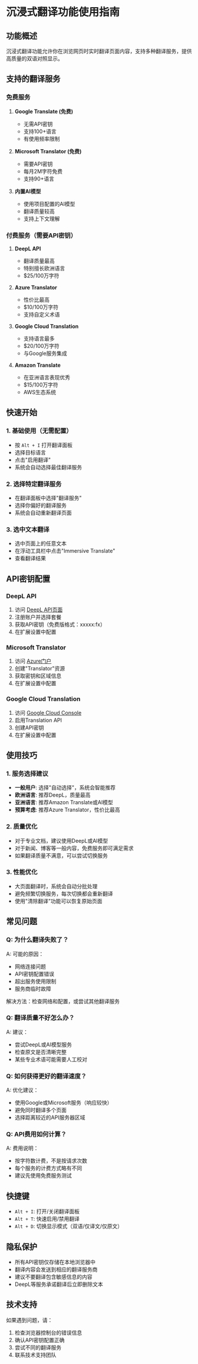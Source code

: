 # 沉浸式翻译功能使用指南

## 功能概述

沉浸式翻译功能允许你在浏览网页时实时翻译页面内容，支持多种翻译服务，提供高质量的双语对照显示。

## 支持的翻译服务

### 免费服务
1. **Google Translate (免费)**
   - 无需API密钥
   - 支持100+语言
   - 有使用频率限制

2. **Microsoft Translator (免费)**
   - 需要API密钥
   - 每月2M字符免费
   - 支持90+语言

3. **内置AI模型**
   - 使用项目配置的AI模型
   - 翻译质量较高
   - 支持上下文理解

### 付费服务（需要API密钥）
1. **DeepL API**
   - 翻译质量最高
   - 特别擅长欧洲语言
   - $25/100万字符

2. **Azure Translator**
   - 性价比最高
   - $10/100万字符
   - 支持自定义术语

3. **Google Cloud Translation**
   - 支持语言最多
   - $20/100万字符
   - 与Google服务集成

4. **Amazon Translate**
   - 在亚洲语言表现优秀
   - $15/100万字符
   - AWS生态系统

## 快速开始

### 1. 基础使用（无需配置）
- 按 `Alt + I` 打开翻译面板
- 选择目标语言
- 点击"启用翻译"
- 系统会自动选择最佳翻译服务

### 2. 选择特定翻译服务
- 在翻译面板中选择"翻译服务"
- 选择你偏好的翻译服务
- 系统会自动重新翻译页面

### 3. 选中文本翻译
- 选中页面上的任意文本
- 在浮动工具栏中点击"Immersive Translate"
- 查看翻译结果

## API密钥配置

### DeepL API
1. 访问 [DeepL API页面](https://www.deepl.com/en/pro#developer)
2. 注册账户并选择套餐
3. 获取API密钥（免费版格式：xxxxx:fx）
4. 在扩展设置中配置

### Microsoft Translator
1. 访问 [Azure门户](https://portal.azure.com)
2. 创建"Translator"资源
3. 获取密钥和区域信息
4. 在扩展设置中配置

### Google Cloud Translation
1. 访问 [Google Cloud Console](https://console.cloud.google.com)
2. 启用Translation API
3. 创建API密钥
4. 在扩展设置中配置

## 使用技巧

### 1. 服务选择建议
- **一般用户**: 选择"自动选择"，系统会智能推荐
- **欧洲语言**: 推荐DeepL，质量最高
- **亚洲语言**: 推荐Amazon Translate或AI模型
- **预算考虑**: 推荐Azure Translator，性价比最高

### 2. 质量优化
- 对于专业文档，建议使用DeepL或AI模型
- 对于新闻、博客等一般内容，免费服务即可满足需求
- 如果翻译质量不满意，可以尝试切换服务

### 3. 性能优化
- 大页面翻译时，系统会自动分批处理
- 避免频繁切换服务，每次切换都会重新翻译
- 使用"清除翻译"功能可以恢复原始页面

## 常见问题

### Q: 为什么翻译失败了？
A: 可能的原因：
- 网络连接问题
- API密钥配置错误
- 超出服务使用限制
- 服务商临时故障

解决方法：检查网络和配置，或尝试其他翻译服务

### Q: 翻译质量不好怎么办？
A: 建议：
- 尝试DeepL或AI模型服务
- 检查原文是否清晰完整
- 某些专业术语可能需要人工校对

### Q: 如何获得更好的翻译速度？
A: 优化建议：
- 使用Google或Microsoft服务（响应较快）
- 避免同时翻译多个页面
- 选择距离较近的API服务器区域

### Q: API费用如何计算？
A: 费用说明：
- 按字符数计费，不是按请求次数
- 每个服务的计费方式略有不同
- 建议先使用免费服务测试

## 快捷键

- `Alt + I`: 打开/关闭翻译面板
- `Alt + T`: 快速启用/禁用翻译
- `Alt + D`: 切换显示模式（双语/仅译文/仅原文）

## 隐私保护

- 所有API密钥仅存储在本地浏览器中
- 翻译内容会发送到相应的翻译服务商
- 建议不要翻译包含敏感信息的内容
- DeepL等服务承诺翻译后立即删除文本

## 技术支持

如果遇到问题，请：
1. 检查浏览器控制台的错误信息
2. 确认API密钥配置正确
3. 尝试不同的翻译服务
4. 联系技术支持团队 